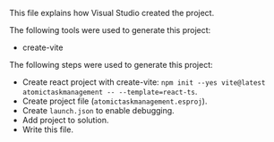 This file explains how Visual Studio created the project.

The following tools were used to generate this project:
- create-vite

The following steps were used to generate this project:
- Create react project with create-vite: `npm init --yes vite@latest atomictaskmanagement -- --template=react-ts`.
- Create project file (`atomictaskmanagement.esproj`).
- Create `launch.json` to enable debugging.
- Add project to solution.
- Write this file.

